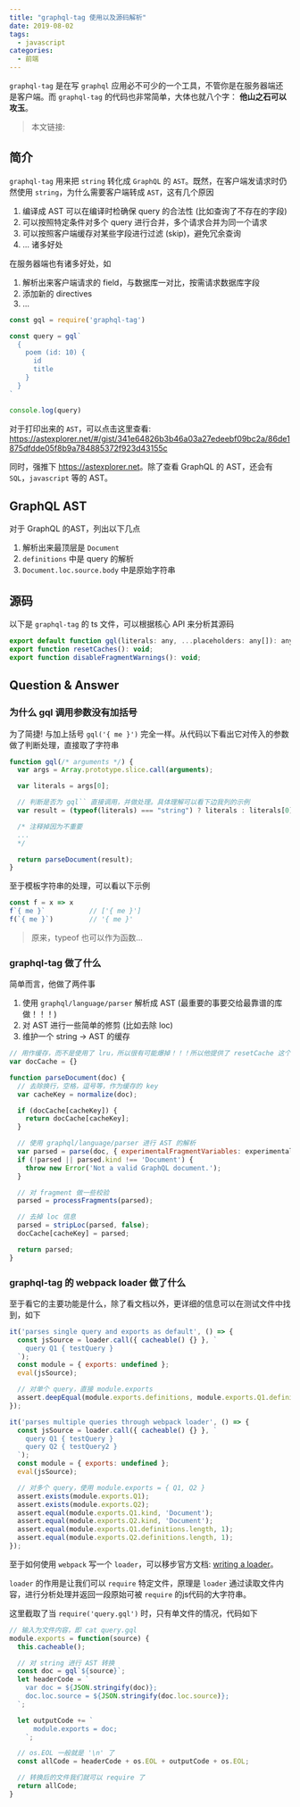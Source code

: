 ```yaml
---
title: "graphql-tag 使用以及源码解析"
date: 2019-08-02
tags:
  - javascript
categories:
  - 前端
---
```


`graphql-tag` 是在写 `graphql` 应用必不可少的一个工具，不管你是在服务器端还是客户端。而 `graphql-tag` 的代码也非常简单，大体也就八个字： **他山之石可以攻玉**。

> 本文链接:

## 简介

`graphql-tag` 用来把 `string` 转化成 `GraphQL` 的 `AST`。既然，在客户端发请求时仍然使用 `string`，为什么需要客户端转成 `AST`，这有几个原因

1. 编译成 AST 可以在编译时检确保 query 的合法性 (比如查询了不存在的字段)
1. 可以按照特定条件对多个 query 进行合并，多个请求合并为同一个请求
1. 可以按照客户端缓存对某些字段进行过滤 (skip)，避免冗余查询
1. ... 诸多好处

在服务器端也有诸多好处，如

1. 解析出来客户端请求的 field，与数据库一对比，按需请求数据库字段
1. 添加新的 directives
1. ...

<!--more-->

``` javascript
const gql = require('graphql-tag')

const query = gql`
  {
    poem (id: 10) {
      id
      title
    }
  }
`

console.log(query)
```

对于打印出来的 `AST`，可以点击这里查看: <https://astexplorer.net/#/gist/341e64826b3b46a03a27edeebf09bc2a/86de1875dfdde05f8b9a784885372f923d43155c>

同时，强推下 <https://astexplorer.net>。除了查看 GraphQL 的 AST，还会有 `SQL`，`javascript` 等的 AST。

## GraphQL AST

对于 GraphQL 的AST，列出以下几点

1. 解析出来最顶层是 `Document`
1. `definitions` 中是 query 的解析
1. `Document.loc.source.body` 中是原始字符串

## 源码

以下是 `graphql-tag` 的 ts 文件，可以根据核心 API 来分析其源码


``` javascript
export default function gql(literals: any, ...placeholders: any[]): any;
export function resetCaches(): void;
export function disableFragmentWarnings(): void;
```

## Question & Answer

### 为什么 gql 调用参数没有加括号

为了简捷! 与加上括号 `gql('{ me }')` 完全一样。从代码以下看出它对传入的参数做了判断处理，直接取了字符串

``` javascript
function gql(/* arguments */) {
  var args = Array.prototype.slice.call(arguments);

  var literals = args[0];

  // 判断是否为 gql`` 直接调用，并做处理。具体理解可以看下边我列的示例
  var result = (typeof(literals) === "string") ? literals : literals[0];

  /* 注释掉因为不重要
  ...
  */

  return parseDocument(result);
}
```

至于模板字符串的处理，可以看以下示例

``` javascript
const f = x => x
f`{ me }`           // ['{ me }']
f(`{ me }`)         // '{ me }'
```

> 原来，typeof 也可以作为函数...

### graphql-tag 做了什么

简单而言，他做了两件事

1. 使用 `graphql/language/parser` 解析成 AST (最重要的事要交给最靠谱的库做！！！)
1. 对 AST 进行一些简单的修剪 (比如去除 loc)
1. 维护一个 string -> AST 的缓存

``` javascript
// 用作缓存，而不是使用了 lru，所以很有可能爆掉！！！所以他提供了 resetCache 这个函数
var docCache = {}

function parseDocument(doc) {
  // 去除换行，空格，逗号等，作为缓存的 key
  var cacheKey = normalize(doc);

  if (docCache[cacheKey]) {
    return docCache[cacheKey];
  }

  // 使用 graphql/language/parser 进行 AST 的解析
  var parsed = parse(doc, { experimentalFragmentVariables: experimentalFragmentVariables });
  if (!parsed || parsed.kind !== 'Document') {
    throw new Error('Not a valid GraphQL document.');
  }

  // 对 fragment 做一些校验
  parsed = processFragments(parsed);

  // 去掉 loc 信息
  parsed = stripLoc(parsed, false);
  docCache[cacheKey] = parsed;

  return parsed;
}
```

### graphql-tag 的 webpack loader 做了什么

至于看它的主要功能是什么，除了看文档以外，更详细的信息可以在测试文件中找到，如下

``` javascript
it('parses single query and exports as default', () => {
  const jsSource = loader.call({ cacheable() {} }, `
    query Q1 { testQuery }
  `);
  const module = { exports: undefined };
  eval(jsSource);

  // 对单个 query，直接 module.exports
  assert.deepEqual(module.exports.definitions, module.exports.Q1.definitions);
});

it('parses multiple queries through webpack loader', () => {
  const jsSource = loader.call({ cacheable() {} }, `
    query Q1 { testQuery }
    query Q2 { testQuery2 }
  `);
  const module = { exports: undefined };
  eval(jsSource);

  // 对多个 query，使用 module.exports = { Q1, Q2 }
  assert.exists(module.exports.Q1);
  assert.exists(module.exports.Q2);
  assert.equal(module.exports.Q1.kind, 'Document');
  assert.equal(module.exports.Q2.kind, 'Document');
  assert.equal(module.exports.Q1.definitions.length, 1);
  assert.equal(module.exports.Q2.definitions.length, 1);
});
```

至于如何使用 `webpack` 写一个 `loader`，可以移步官方文档: [writing a loader](https://webpack.js.org/contribute/writing-a-loader/#root)。

`loader` 的作用是让我们可以 `require` 特定文件，原理是 `loader` 通过读取文件内容，进行分析处理并返回一段原始可被 `require` 的js代码的大字符串。

这里截取了当 `require('query.gql')` 时，只有单文件的情况，代码如下

``` javascript
// 输入为文件内容，即 cat query.gql
module.exports = function(source) {
  this.cacheable();

  // 对 string 进行 AST 转换
  const doc = gql`${source}`;
  let headerCode = `
    var doc = ${JSON.stringify(doc)};
    doc.loc.source = ${JSON.stringify(doc.loc.source)};
  `;

  let outputCode += `
      module.exports = doc;
    `;

  // os.EOL 一般就是 '\n' 了
  const allCode = headerCode + os.EOL + outputCode + os.EOL;

  // 转换后的文件我们就可以 require 了
  return allCode;
}
```
